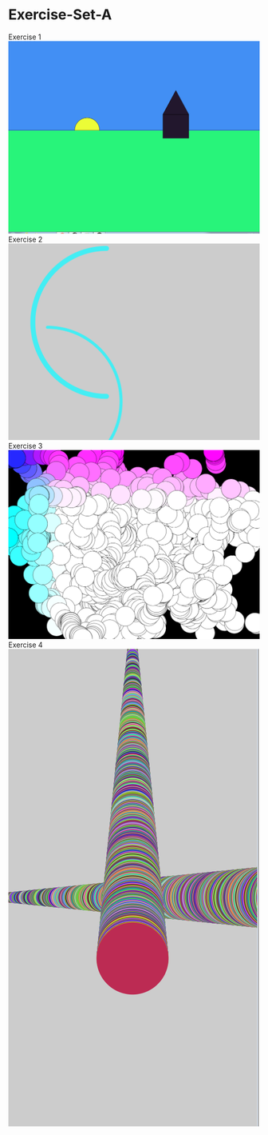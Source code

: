 # Exercise-Set-A
Exercise 1
<img src="https://github.com/mzhig1/Exercise-Set-A/blob/master/tibg%20black.PNG"/>
Exercise 2
<img src="https://github.com/mzhig1/Exercise-Set-A/blob/master/blue%20ting.PNG"/>
Exercise 3
<img src="https://github.com/mzhig1/Exercise-Set-A/blob/master/circle%20ting%20not%20black.PNG"/>
Exercise 4
<img src="https://github.com/mzhig1/Exercise-Set-A/blob/master/ting.PNG"/>
